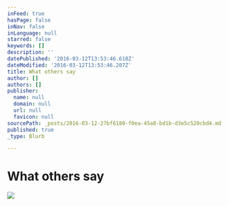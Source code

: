 ```yaml
---
inFeed: true
hasPage: false
inNav: false
inLanguage: null
starred: false
keywords: []
description: ''
datePublished: '2016-03-12T13:53:46.618Z'
dateModified: '2016-03-12T13:53:46.207Z'
title: What others say
author: []
authors: []
publisher:
  name: null
  domain: null
  url: null
  favicon: null
sourcePath: _posts/2016-03-12-27bf6180-f0ea-45a8-bd1b-d3e5c520cbd4.md
published: true
_type: Blurb

---
```

# What others say
![](https://the-grid-user-content.s3-us-west-2.amazonaws.com/5e140363-652e-4047-b117-1e78a7ad5513.png)